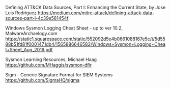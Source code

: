 Defining ATT&CK Data Sources, Part I: Enhancing the Current State, by Jose Luis Rodriguez
       https://medium.com/mitre-attack/defining-attack-data-sources-part-i-4c39e581454f
       
 Windows Sysmon Logging Cheat Sheet - up to ver 10.2, MalwareArchaelogy.com
   https://static1.squarespace.com/static/552092d5e4b0661088167e5c/t/5d5588b51fd81f0001471db4/1565886646582/Windows+Sysmon+Logging+Cheat+Sheet_Aug_2019.pdf

 Sysmon Learning Resources, Michael Haag \
           https://github.com/MHaggis/sysmon-dfir
    
 Sigm - Generic Signature Format for SIEM Systems \
     https://github.com/SigmaHQ/sigma

